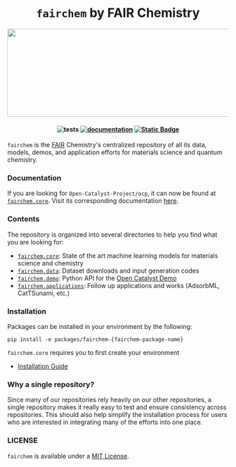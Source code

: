 <h1 align="center"> <code>fairchem</code> by FAIR Chemistry </h1>

<p align="center">
  <img width="559" height="200" src="https://github.com/FAIR-Chem/fairchem/assets/45150244/d3abd756-cb96-40eb-b3a8-976939a2f0d8"?
</p>

<h4 align="center">

![tests](https://github.com/FAIR-Chem/fairchem/actions/workflows/test.yml/badge.svg?branch=main)
[![documentation](https://github.com/FAIR-Chem/fairchem/actions/workflows/docs.yml/badge.svg?branch=main)](https://github.com/FAIR-Chem/fairchem/actions/workflows/docs.yml)
[![Static Badge](https://img.shields.io/badge/python-3.9%2B-blue)](https://www.python.org/downloads/)

</h4>

`fairchem` is the [FAIR](https://ai.meta.com/research/) Chemistry's centralized repository of all its data, models, demos, and application efforts for materials science and quantum chemistry.

### Documentation
If you are looking for `Open-Catalyst-Project/ocp`, it can now be found at [`fairchem.core`](src/fairchem/core). Visit its corresponding documentation [here](https://fair-chem.github.io/).

### Contents
The repository is organized into several directories to help you find what you are looking for:

- [`fairchem.core`](src/fairchem/core): State of the art machine learning models for materials science and chemistry
- [`fairchem.data`](src/fairchem/data): Dataset downloads and input generation codes
- [`fairchem.demo`](src/fairchem/demo): Python API for the [Open Catalyst Demo](https://open-catalyst.metademolab.com/)
- [`fairchem.applications`](src/fairchem/applications): Follow up applications and works (AdsorbML, CatTSunami, etc.)

### Installation
Packages can be installed in your environment by the following:
```
pip install -e packages/fairchem-{fairchem-package-name}
```

`fairchem.core` requires you to first create your environment
- [Installation Guide](https://fair-chem.github.io/core/install.html)

### Why a single repository?
Since many of our repositories rely heavily on our other repositories, a single repository makes it really easy to test and ensure consistency across repositories. This should also help simplify the installation process for users who are interested in integrating many of the efforts into one place.

### LICENSE
`fairchem` is available under a [MIT License](LICENSE.md).